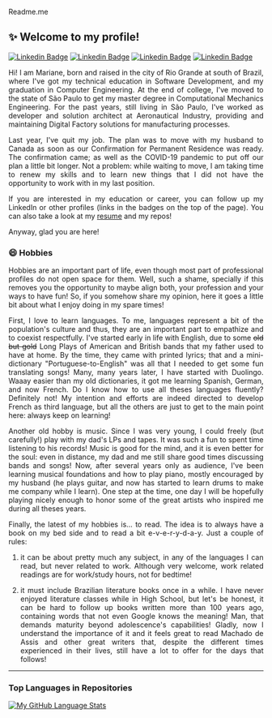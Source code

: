 Readme.me
## ✨ Welcome to my profile!

[![Linkedin Badge](https://img.shields.io/badge/-LinkedIn-black?style=flat-square&logo=Linkedin&logoColor=white&link=https://www.linkedin.com/in/marianemm/)](https://www.linkedin.com/in/marianemm/)
[![Linkedin Badge](https://img.shields.io/badge/-StackExchange-black?style=flat-square&logo=StackExchange&logoColor=white&link=https://stackexchange.com/users/20210570/mari3m/)](https://stackexchange.com/users/20210570/mari3m/)
[![Linkedin Badge](https://img.shields.io/badge/-Lattes-black?style=flat-square&logo=Lattes&logoColor=white&link=http://lattes.cnpq.br/7272241501780235/)](http://lattes.cnpq.br/7272241501780235/)
[![Linkedin Badge](https://img.shields.io/badge/-Duolingo-black?style=flat-square&logo=Duolingo&logoColor=white&link=https://www.duolingo.com/profile/mari3m/)](https://www.duolingo.com/profile/mari3m/)


<div align="justify">
<p>
Hi! I am Mariane, born and raised in the city of Rio Grande at south of Brazil, where I've got my technical education in Software Development, and my graduation in Computer Engineering. At the end of college, I've moved to the state of São Paulo to get my master degree in Computational Mechanics Engineering. For the past years, still living in São Paulo, I've worked as developer and solution architect at Aeronautical Industry, providing and maintaining Digital Factory solutions for manufacturing processes.
</p>
<p>
Last year, I've quit my job. The plan was to move with my husband to Canada as soon as our Confirmation for Permanent Residence was ready. The confirmation came; as well as the COVID-19 pandemic to put off our plan a little bit longer. Not a problem: while waiting to move, I am taking time to renew my skills and to learn new things that I did not have the opportunity to work with in my last position.
</p>
<p>
If you are interested in my education or career, you can follow up my LinkedIn or other profiles (links in the badges on the top of the page). You can also take a look at my <a href="https://marimendm.github.io/MariMendM/">resume</a> and my repos!
</p>
Anyway, glad you are here!
</div>

### 😄 Hobbies

<div align="justify">
<p>
Hobbies are an important part of life, even though most part of professional profiles do not open space for them. Well, such a shame, specially if this removes you the opportunity to maybe align both, your profession and your ways to have fun! So, if you somehow share my opinion, here it goes a little bit about what I enjoy doing in my spare times!
</p>
<p>
First, I love to learn languages. To me, languages represent a bit of the population's culture and thus, they are an important part to empathize and to coexist respectfully.
I've started early in life with English, due to some <strike>old but gold</strike> Long Plays of American and British bands that my father used to have at home. By the time, they came with printed lyrics; that and a mini-dictionary "Portuguese-to-English" was all that I needed to get some fun translating songs!
Many, many years later, I have started with Duolingo. Waaay easier than my old dictionaries, it got me learning Spanish, German, and now French. Do I know how to use all theses languages fluently? Definitely not! My intention and efforts are indeed directed to develop French as third language, but all the others are just to get to the main point here: always keep on learning!
</p>
<p>
Another old hobby is music. Since I was very young, I could freely (but carefully!) play with my dad's LPs and tapes. It was such a fun to spent time listening to his records! Music is good for the mind, and it is even better for the soul: even in distance, my dad and me still share good times discussing bands and songs!
Now, after several years only as audience, I've been learning musical foundations and how to play piano, mostly encouraged by my husband (he plays guitar, and now has started to learn drums to make me company while I learn). One step at the time, one day I will be hopefully playing nicely enough to honor some of the great artists who inspired me during all theses years.
</p>
<p>
Finally, the latest of my hobbies is... to read. The idea is to always have a book on my bed side and to read a bit e-v-e-r-y-d-a-y. Just a couple of rules:

1) it can be about pretty much any subject, in any of the languages I can read, but never related to work. Although very welcome, work related readings are for work/study hours, not for bedtime!

2) it must include Brazilian literature books once in a while. I have never enjoyed literature classes while in High School, but let's be honest, it can be hard to follow up books written more than 100 years ago, containing words that not even Google knows the meaning! Man, that demands maturity beyond adolescence's capabilities! Gladly, now I understand the importance of it and it feels great to read Machado de Assis and other great writers that, despite the different times experienced in their lives, still have a lot to offer for the days that follows!
</p>
</div>

---

### Top Languages in Repositories
[![My GitHub Language Stats](https://github-readme-stats.vercel.app/api/top-langs/?username=MariMendM&langs_count=6&theme=default&hide_title=true)]()
